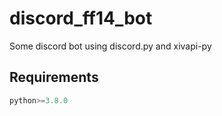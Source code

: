# discord_ff14_bot
Some discord bot using discord.py and xivapi-py 

## Requirements
```python
python>=3.8.0
```
